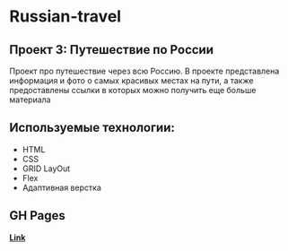 # Russian-travel
## Проект 3: Путешествие по России

Проект про путешествиe через всю Россию. В проекте представлена информация и фото о самых красивых местах на пути, а также предоставлены ссылки в которых можно получить еще больше материала

## Используемые технологии:
* HTML
* CSS
* GRID LayOut
* Flex
* Адаптивная верстка

## GH Pages
[__Link__](https://yanbystrikovgit.github.io/russian-travel/)
